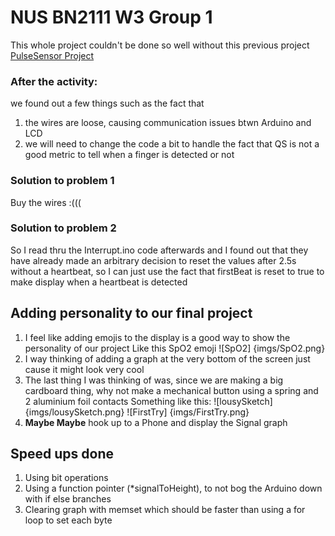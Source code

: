 # NUS BN2111 W3 Group 1

This whole project couldn't be done so well without this previous project
<a href="https://github.com/WorldFamousElectronics/PulseSensor_Amped_Arduino">PulseSensor Project</a>

### After the activity:
we found out a few things such as the fact that
1. the wires are loose, causing communication issues btwn Arduino and LCD
2. we will need to change the code a bit to handle the fact that QS is not a good metric to tell when a finger is detected or not

### Solution to problem 1
Buy the wires :(((

### Solution to problem 2
So I read thru the Interrupt.ino code afterwards and I found out that they have already made an arbitrary decision to reset the values after 2.5s without a heartbeat, so I can just use the fact that firstBeat is reset to true to make display when a heartbeat is detected

## Adding personality to our final project
1. I feel like adding emojis to the display is a good way to show the personality of our project
Like this SpO2 emoji
![SpO2] {imgs/SpO2.png}
2. I way thinking of adding a graph at the very bottom of the screen just cause it might look very cool
3. The last thing I was thinking of was, since we are making a big cardboard thing, why not make a mechanical button using a spring and 2 aluminium foil contacts
Something like this:
![lousySketch] {imgs/lousySketch.png}
![FirstTry] {imgs/FirstTry.png}
4. **Maybe Maybe** hook up to a Phone and display the Signal graph

## Speed ups done
1. Using bit operations
2. Using a function pointer (*signalToHeight), to not bog the Arduino down with if else branches
3. Clearing graph with memset which should be faster than using a for loop to set each byte

